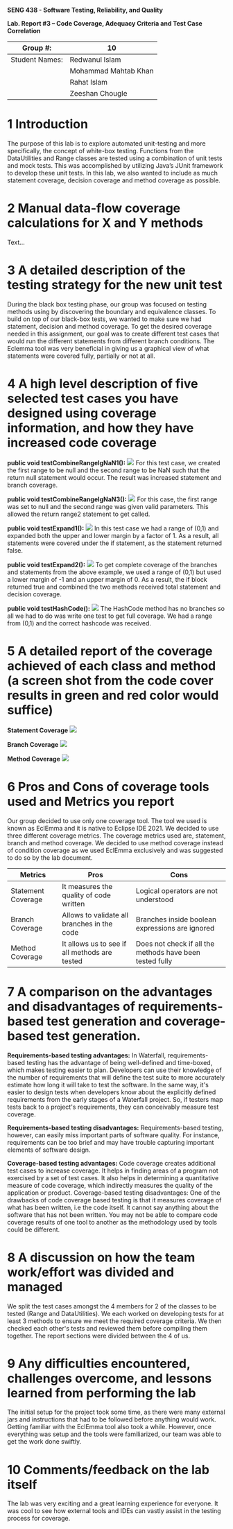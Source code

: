 **SENG 438 - Software Testing, Reliability, and Quality**

**Lab. Report #3 – Code Coverage, Adequacy Criteria and Test Case Correlation**

| Group \#:      |  10   |
| -------------- | --- |
| Student Names: | Redwanul Islam    |
|                | Mohammad Mahtab Khan    |
|                | Rahat Islam    |
|                | Zeeshan Chougle    |

# 1 Introduction

The purpose of this lab is to explore automated unit-testing and more specifically, the concept of white-box testing. Functions from the DataUtilities and Range classes are tested using a combination of unit tests and mock tests. This was accomplished by utilizing Java’s JUnit framework to develop these unit tests. In this lab, we also wanted to include as much statement coverage, decision coverage and method coverage as possible.

# 2 Manual data-flow coverage calculations for X and Y methods

Text…

# 3 A detailed description of the testing strategy for the new unit test

During the black box testing phase, our group was focused on testing methods using by discovering the boundary and equivalence classes. To build on top of our black-box tests, we wanted to make sure we had statement, decision and method coverage. To get the desired coverage needed in this assignment, our goal was to create different test cases that would run the different statements from different branch conditions. The Eclemma tool was very beneficial in giving us a graphical view of what statements were covered fully, partially or not at all.

# 4 A high level description of five selected test cases you have designed using coverage information, and how they have increased code coverage

**public void testCombineRangeIgNaN1():**
![](media/1.JPG)
For this test case, we created the first range to be null and the second range to be NaN such that the return null statement would occur. The result was increased statement and branch coverage.
  
**public void testCombineRangeIgNaN3():**
![](imgs/2.JPG)
For this case, the first range was set to null and the second range was given valid parameters. This allowed the return range2 statement to get called.

**public void testExpand1():**
![](imgs/3.JPG)
In this test case we had a range of (0,1) and expanded both the upper and lower margin by a factor of 1. As a result, all statements were covered under the if statement, as the statement returned false.
  
**public void testExpand2():**
![](imgs/4.JPG)
To get complete coverage of the branches and statements from the above example, we used a range of (0,1) but used a lower margin of -1 and an upper margin of 0. As a result, the if block returned true and combined the two methods received total statement and decision coverage.
  
**public void testHashCode():**
![](imgs/5.JPG)
The HashCode method has no branches so all we had to do was write one test to get full coverage. We had a range from (0,1) and the correct hashcode was received.

# 5 A detailed report of the coverage achieved of each class and method (a screen shot from the code cover results in green and red color would suffice)

**Statement Coverage**
![](imgs/6.JPG)

**Branch Coverage**
![](imgs/7.JPG)

**Method Coverage**
![](imgs/7.JPG)

# 6 Pros and Cons of coverage tools used and Metrics you report

Our group decided to use only one coverage tool. The tool we used is known as EclEmma and it is native to Eclipse IDE 2021. We decided to use three different coverage metrics. The coverage metrics used are, statement, branch and method coverage. We decided to use method coverage instead of condition coverage as we used EclEmma exclusively and was suggested to do so by the lab document.

| Metrics        |        Pros      |      Cons      |
| -------------- | ---------------- | -------------- |
| Statement Coverage | It measures the quality of code written    |  Logical operators are not understood |
| Branch Coverage              | Allows to validate all branches in the code    | Branches inside boolean expressions are ignored |
| Method Coverage               |  It allows us to see if all methods are tested    | Does not check if all the methods have been tested fully |

# 7 A comparison on the advantages and disadvantages of requirements-based test generation and coverage-based test generation.

**Requirements-based testing advantages:**
In Waterfall, requirements-based testing has the advantage of being well-defined and time-boxed, which makes testing easier to plan. Developers can use their knowledge of the number of requirements that will define the test suite to more accurately estimate how long it will take to test the software. In the same way, it's easier to design tests when developers know about the explicitly defined requirements from the early stages of a Waterfall project. So, if testers map tests back to a project's requirements, they can conceivably measure test coverage.
 
 
**Requirements-based testing disadvantages:**
Requirements-based testing, however, can easily miss important parts of software quality. For instance, requirements can be too brief and may have trouble capturing important elements of software design.

**Coverage-based testing advantages:**
Code coverage creates additional test cases to increase coverage. It helps in finding areas of a program not exercised by a set of test cases. It also helps in determining a quantitative measure of code coverage, which indirectly measures the quality of the application or product.
Coverage-based testing disadvantages:
One of the drawbacks of code coverage based testing is that it measures coverage of what has been written, i.e the code itself. It cannot say anything about the software that has not been written. You may not be able to compare code coverage results of one tool to another as the methodology used by tools could be different.

# 8 A discussion on how the team work/effort was divided and managed

We split the test cases amongst the 4 members for 2 of the classes to be tested (Range and DataUtilities). We each worked on developing tests for at least 3 methods to ensure we meet the required coverage criteria. We then checked each other's tests and reviewed them before compiling them together. The report sections were divided between the 4 of us.

# 9 Any difficulties encountered, challenges overcome, and lessons learned from performing the lab

The initial setup for the project took some time, as there were many external jars and instructions that had to be followed before anything would work. Getting familiar with the EclEmma tool also took a while. However, once everything was setup and the tools were familiarized, our team was able to get the work done swiftly.

# 10 Comments/feedback on the lab itself

The lab was very exciting and a great learning experience for everyone. It was cool to see how external tools and IDEs can vastly assist in the testing process for coverage.
